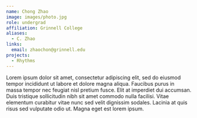 ```yaml
---
name: Chong Zhao
image: images/photo.jpg
role: undergrad
affiliation: Grinnell College
aliases:
  - C. Zhao
links:
  email: zhaochon@grinnell.edu
projects:
  - Rhythms
---
```


Lorem ipsum dolor sit amet, consectetur adipiscing elit, sed do eiusmod tempor incididunt ut labore et dolore magna aliqua.
Faucibus purus in massa tempor nec feugiat nisl pretium fusce.
Elit at imperdiet dui accumsan.
Duis tristique sollicitudin nibh sit amet commodo nulla facilisi.
Vitae elementum curabitur vitae nunc sed velit dignissim sodales.
Lacinia at quis risus sed vulputate odio ut.
Magna eget est lorem ipsum.
